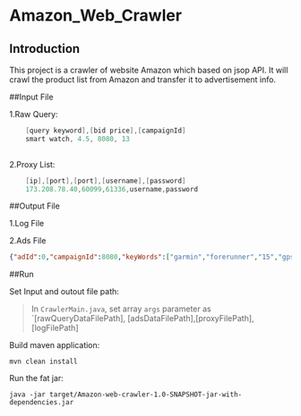 # Amazon_Web_Crawler

## Introduction 

This project is a crawler of website Amazon which based on jsop API. It will
crawl the product list from Amazon and transfer it to advertisement info.

##Input File


1.Raw Query:
```java
    [query keyword],[bid price],[campaignId]
    smart watch, 4.5, 8080, 13
    
```
2.Proxy List:
```java
    [ip],[port],[port],[username],[password]
    173.208.78.40,60099,61336,username,password
```
##Output File


1.Log File

2.Ads File
```json
{"adId":0,"campaignId":8080,"keyWords":["garmin","forerunner","15","gps","running","watch","smart","activity","fitness","tracker","large","black","blue","2","charging","data"],"relevanceScore":0.0,"pClick":0.0,"bidPrice":4.5,"rankScore":0.0,"qualityScore":0.0,"costPerClick":0.0,"position":0,"title":"garmin forerunner 15 gps running watch smart activity fitness tracker large black blue 2 charging data","price":0.0,"thumbnail":"https://images-na.ssl-images-amazon.com/images/I/51q5ZIPRPIL._AC_US218_.jpg","description":null,"brand":"Garmin","detail_url":"/gp/slredirect/picassoRedirect.html","query":"smart watch","query_group_id":13,"category":"Electronics"}
```

##Run


Set Input and outout file path:
 
>In `CrawlerMain.java`, set array `args` parameter as `[rawQueryDataFilePath], [adsDataFilePath],[proxyFilePath],[logFilePath]


Build maven application:
```text
mvn clean install
```
Run the fat jar:

```text
java -jar target/Amazon-web-crawler-1.0-SNAPSHOT-jar-with-dependencies.jar
```

